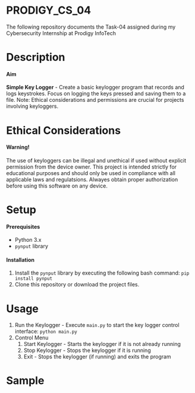 # PRODIGY_CS_04
The following repository documents the Task-04 assigned during my Cybersecurity Internship at Prodigy InfoTech

# Description
#### Aim
**Simple Key Logger** - Create a basic keylogger program that records and logs keystrokes. Focus on logging the keys pressed and saving them to a file. Note: Ethical considerations and permissions are crucial for projects involving keyloggers.

# Ethical Considerations
#### Warning!
The use of keyloggers can be illegal and unethical if used without explicit permission from the device owner. This project is intended strictly for educational purposes and should only be used in compliance with all applicable laws and regulatsions. Alwayes obtain proper authorization before using this software on any device.

# Setup
#### Prerequisites
- Python 3.x
- ```pynput``` library

#### Installation
1. Install the ```pynput``` library by executing the following bash command: ```pip install pynput```
2. Clone this repository or download the project files.

# Usage
1. Run the Keylogger - Execute ```main.py``` to start the key logger control interface: ```python main.py```
2. Control Menu
    1. Start Keylogger - Starts the keylogger if it is not already running
    2. Stop Keylogger - Stops the keylogger if it is running
    3. Exit - Stops the keylogger (if running) and exits the program

# Sample

